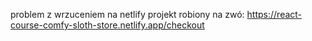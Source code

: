 problem z wrzuceniem na netlify
projekt robiony na zwó: https://react-course-comfy-sloth-store.netlify.app/checkout
